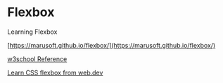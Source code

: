 # Flexbox
Learning Flexbox

[https://marusoft.github.io/flexbox/](https://marusoft.github.io/flexbox/)

[w3school Reference](https://www.w3schools.com/css/css3_flexbox.asp)

[Learn CSS flexbox from web.dev](https://web.dev/learn/css/flexbox/)